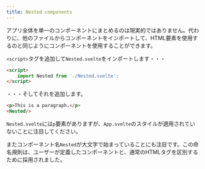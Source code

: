 ```yaml
---
title: Nested components
---
```


アプリ全体を単一のコンポーネントにまとめるのは現実的ではありません。代わりに、他のファイルからコンポーネントをインポートして、HTML要素を使用するのと同じようにコンポーネントを使用することができます。

`<script>`タグを追加して`Nested.svelte`をインポートします・・・

```html
<script>
	import Nested from './Nested.svelte';
</script>
```

・・・そしてそれを追加します。

```html
<p>This is a paragraph.</p>
<Nested/>
```

`Nested.svelte`には`p`要素がありますが、`App.svelte`のスタイルが適用されていないことに注目してください。

またコンポーネント名`Nested`が大文字で始まっていることにも注目です。この命名規則は、ユーザーが定義したコンポーネントと、通常のHTMLタグを区別するために採用されました。
